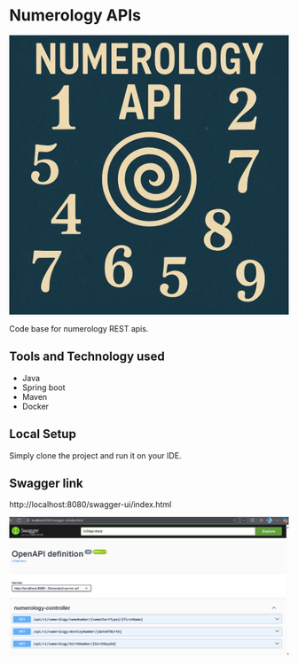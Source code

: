 # Numerology APIs
![img.png](img.png)

Code base for numerology REST apis.

## Tools and Technology used
- Java
- Spring boot
- Maven
- Docker

## Local Setup
Simply clone the project and run it on your IDE.

## Swagger link
http://localhost:8080/swagger-ui/index.html

![img_1.png](img_1.png)
